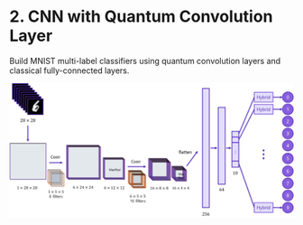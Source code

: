 # 2. CNN with Quantum Convolution Layer
Build MNIST multi-label classifiers using quantum convolution layers and classical fully-connected layers.

![](../images/model2.png)